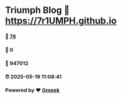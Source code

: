 # Triumph Blog :link: https://7r1UMPH.github.io 
### :page_facing_up: [76](https://7r1UMPH.github.io/tag.html) 
### :speech_balloon: 0 
### :hibiscus: 947012 
### :alarm_clock: 2025-05-19 11:08:41 
### Powered by :heart: [Gmeek](https://github.com/Meekdai/Gmeek)
